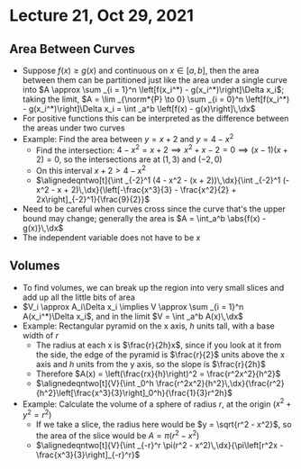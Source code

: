 # Lecture 21, Oct 29, 2021

## Area Between Curves

* Suppose $f(x) \geq g(x)$ and continuous on $x \in [a, b]$, then the area between them can be partitioned just like the area under a single curve into $A \approx \sum _{i = 1}^n \left[f(x_i^*) - g(x_i^*)\right]\Delta x_i$; taking the limit, $A = \lim _{\norm*{P} \to 0} \sum _{i = 0}^n \left[f(x_i^*) - g(x_i^*)\right]\Delta x_i = \int _a^b \left[f(x) - g(x)\right]\,\dx$
* For positive functions this can be interpreted as the difference between the areas under two curves
* Example: Find the area between $y = x + 2$ and $y = 4 - x^2$
	* Find the intersection: $4 - x^2 = x + 2 \implies x^2 + x - 2 = 0 \implies (x - 1)(x + 2) = 0$, so the intersections are at $(1, 3)$ and $(-2, 0)$
	* On this interval $x + 2 > 4 - x^2$
	* $\alignedeqntwo[t]{\int _{-2}^1 (4 - x^2 - (x + 2))\,\dx}{\int _{-2}^1 (-x^2 - x + 2)\,\dx}{\left[-\frac{x^3}{3} - \frac{x^2}{2} + 2x\right]_{-2}^1}{\frac{9}{2}}$
* Need to be careful when curves cross since the curve that's the upper bound may change; generally the area is $A = \int_a^b \abs{f(x) - g(x)}\,\dx$
* The independent variable does not have to be $x$

## Volumes

* To find volumes, we can break up the region into very small slices and add up all the little bits of area
* $V_i \approx A_i\Delta x_i \implies V \approx \sum _{i = 1}^n A(x_i^*)\Delta x_i$, and in the limit $V = \int _a^b A(x)\,\dx$
* Example: Rectangular pyramid on the x axis, $h$ units tall, with a base width of $r$
	* The radius at each x is $\frac{r}{2h}x$, since if you look at it from the side, the edge of the pyramid is $\frac{r}{2}$ units above the x axis and $h$ units from the y axis, so the slope is $\frac{r}{2h}$
	* Therefore $A(x) = \left(\frac{rx}{h}\right)^2 = \frac{r^2x^2}{h^2}$
	* $\alignedeqntwo[t]{V}{\int _0^h \frac{r^2x^2}{h^2}\,\dx}{\frac{r^2}{h^2}\left[\frac{x^3}{3}\right]_0^h}{\frac{1}{3}r^2h}$
* Example: Calculate the volume of a sphere of radius $r$, at the origin ($x^2 + y^2 = r^2$)
	* If we take a slice, the radius here would be $y = \sqrt{r^2 - x^2}$, so the area of the slice would be $A = \pi(r^2 - x^2)$
	* $\alignedeqntwo[t]{V}{\int _{-r}^r \pi(r^2 - x^2)\,\dx}{\pi\left[r^2x - \frac{x^3}{3}\right]_{-r}^r}$

